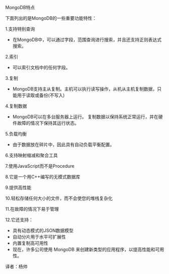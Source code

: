  MongoDB特点

下面列出的是MongoDB的一些重要功能特性：

 1.支持特别查询

* 在MongoDB中，可以通过字段，范围查询进行搜索，并且还支持正则表达式搜索。

 2.索引

* 可以索引文档中的任何字段。

 3.复制

* MongoDB支持主从复制。主机可以执行读写操作，从机从主机复制数据，只能用于读取或备份(不写入)

 4.复制数据

* MongoDB可以在多台服务器上运行。 复制数据以保持系统正常运行，并在硬件故障的情况下保持其运行状态。

 5.负载均衡

* 由于数据放在碎片中，因此具有自动负载平衡配置。

 6.支持映射缩减和聚合工具

 7.使用JavaScript而不是Procedure

 8.它是一个用C++编写的无模式数据库

 9.提供高性能

 10.轻松存储任何大小的文件，而不会使您的堆栈复杂化

 11.在故障的情况下易于管理

 12.它还支持：

* 具有动态模式的JSON数据模型
* 自动分片用于水平可扩展性
* 内置复制高可用性
* 现在，许多公司使用 MongoDB 来创建新类型的应用程序，以提高性能和可用性。



译者：杨帅